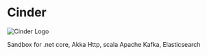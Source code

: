 # Cinder
![Cinder Logo](https://github.com/serdardemir/Cinder/blob/master/content/images/cinderlogo.png)


Sandbox for .net core, Akka Http, scala Apache Kafka, Elasticsearch
